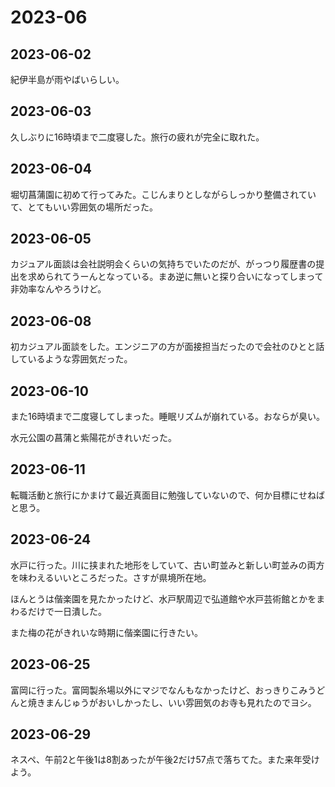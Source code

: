 # 2023-06

## 2023-06-02

紀伊半島が雨やばいらしい。

## 2023-06-03

久しぶりに16時頃まで二度寝した。旅行の疲れが完全に取れた。

## 2023-06-04

堀切菖蒲園に初めて行ってみた。こじんまりとしながらしっかり整備されていて、とてもいい雰囲気の場所だった。

## 2023-06-05

カジュアル面談は会社説明会くらいの気持ちでいたのだが、がっつり履歴書の提出を求められてうーんとなっている。まあ逆に無いと探り合いになってしまって非効率なんやろうけど。

## 2023-06-08

初カジュアル面談をした。エンジニアの方が面接担当だったので会社のひとと話しているような雰囲気だった。

## 2023-06-10

また16時頃まで二度寝してしまった。睡眠リズムが崩れている。おならが臭い。

水元公園の菖蒲と紫陽花がきれいだった。

## 2023-06-11

転職活動と旅行にかまけて最近真面目に勉強していないので、何か目標にせねばと思う。

## 2023-06-24

水戸に行った。川に挟まれた地形をしていて、古い町並みと新しい町並みの両方を味わえるいいところだった。さすが県境所在地。

ほんとうは偕楽園を見たかったけど、水戸駅周辺で弘道館や水戸芸術館とかをまわるだけで一日潰した。

また梅の花がきれいな時期に偕楽園に行きたい。

## 2023-06-25

富岡に行った。富岡製糸場以外にマジでなんもなかったけど、おっきりこみうどんと焼きまんじゅうがおいしかったし、いい雰囲気のお寺も見れたのでヨシ。

## 2023-06-29

ネスペ、午前2と午後1は8割あったが午後2だけ57点で落ちてた。また来年受けよう。
